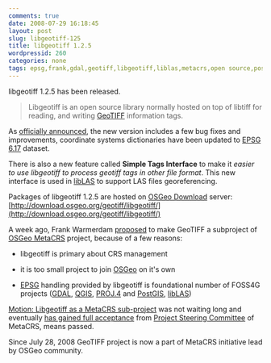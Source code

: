 ```yaml
---
comments: true
date: 2008-07-29 16:18:45
layout: post
slug: libgeotiff-125
title: libgeotiff 1.2.5
wordpressid: 260
categories: none
tags: epsg,frank,gdal,geotiff,libgeotiff,liblas,metacrs,open source,postgis,proj4,qgis,release
---
```


libgeotiff 1.2.5 has been released.





> Libgeotiff is an open source library normally hosted on top of libtiff for reading, and writing [GeoTIFF](http://www.remotesensing.org/geotiff/geotiff.html) information tags.





As [officially announced](http://lists.maptools.org/pipermail/geotiff/2008-July/000501.html), the new version includes a few bug fixes and improvements, coordinate systems dictionaries have been updated to [EPSG 6.17](http://www.epsg.org/CurrentDB.html) dataset.





There is also a new feature called **Simple Tags Interface** to make it _easier to use libgeotiff to process geotiff tags in other file format_. This new interface is used in [libLAS](http://liblas.org) to support LAS files georeferencing.





Packages of libgeotiff 1.2.5 are hosted on [OSGeo Download](http://download.osgeo.org/) server: 
[http://download.osgeo.org/geotiff/libgeotiff/](http://download.osgeo.org/geotiff/libgeotiff/)





A week ago, Frank Warmerdam [proposed](http://lists.osgeo.org/pipermail/metacrs/2008-July/000111.html) to make GeoTIFF a subproject of [OSGeo MetaCRS](http://metacrs.org/) project, because of a few reasons:




  * libgeotiff is primary about CRS management


  * it is too small project to join [OSGeo](http://osgeo.org) on it's own


  * [EPSG](http://en.wikipedia.org/wiki/European_Petroleum_Survey_Group) handling provided by libgeotiff is foundational number of FOSS4G projects ([GDAL](http://www.gdal.org/), [QGIS](http://www.qgis.org/), [PROJ.4](http://trac.osgeo.org/proj/) and [PostGIS](http://www.postgis.org/), [libLAS](http://liblas.org/))






[Motion: Libgeotiff as a MetaCRS sub-project](http://lists.osgeo.org/pipermail/metacrs/2008-July/000113.html) was not waiting long and eventually [has gained full acceptance](http://lists.osgeo.org/pipermail/metacrs/2008-July/000130.html) from [Project Steering Committee](http://wiki.osgeo.org/wiki/MetaCRS#Project_Steering_Commitee) of MetaCRS, means passed.





Since July 28, 2008 GeoTIFF project is now a part of MetaCRS initiative lead by OSGeo community.
